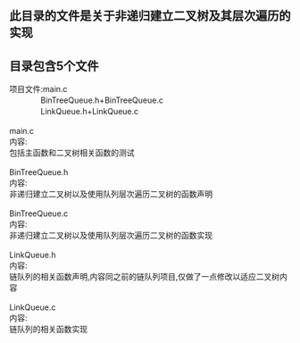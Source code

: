 此目录的文件是关于非递归建立二叉树及其层次遍历的实现
----------
目录包含5个文件
------
项目文件:main.c<br>
　　　　BinTreeQueue.h+BinTreeQueue.c<br>
　　　　LinkQueue.h+LinkQueue.c<br>
<br>
        main.c<br>
        内容:<br>
        包括主函数和二叉树相关函数的测试<br>
<br>
        BinTreeQueue.h<br>
        内容:<br>
        非递归建立二叉树以及使用队列层次遍历二叉树的函数声明<br>
<br>
        BinTreeQueue.c<br>
        内容:<br>
        非递归建立二叉树以及使用队列层次遍历二叉树的函数实现<br>
<br>
        LinkQueue.h<br>
        内容:<br>
        链队列的相关函数声明,内容同之前的链队列项目,仅做了一点修改以适应二叉树内容<br>
<br>
        LinkQueue.c<br>
        内容:<br>
        链队列的相关函数实现<br>